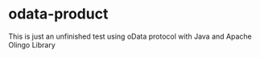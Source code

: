 # odata-product

This is just an unfinished test using oData protocol with Java and Apache Olingo Library
